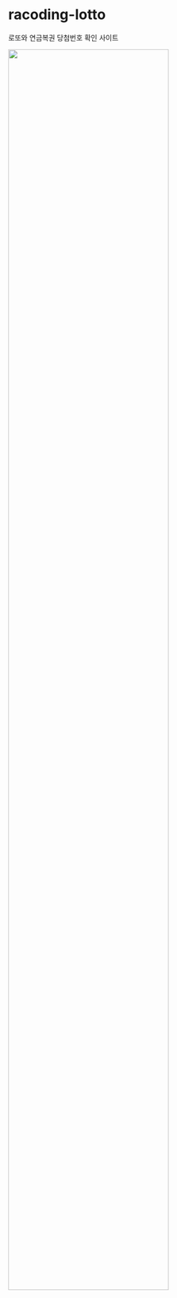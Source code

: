 # racoding-lotto
로또와 연금복권 당첨번호 확인 사이트

<img src = "https://user-images.githubusercontent.com/72850237/121892797-25cdea00-cd58-11eb-8d3a-d691e35ee462.jpg" width="80%">
